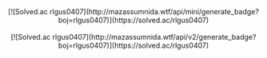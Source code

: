 <div align="center">
  [![Solved.ac rlgus0407](http://mazassumnida.wtf/api/mini/generate_badge?boj=rlgus0407)](https://solved.ac/rlgus0407)
</div>
<br/>
<div align="center">
  [![Solved.ac rlgus0407](http://mazassumnida.wtf/api/v2/generate_badge?boj=rlgus0407)](https://solved.ac/rlgus0407)
</div>

